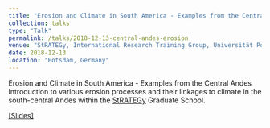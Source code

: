 ```yaml
---
title: "Erosion and Climate in South America - Examples from the Central Andes"
collection: talks
type: "Talk"
permalink: /talks/2018-12-13-central-andes-erosion
venue: "StRATEGy, International Research Training Group, Universität Potsdam"
date: 2018-12-13
location: "Potsdam, Germany"
---
```


Erosion and Climate in South America - Examples from the Central Andes <br>
Introduction to various erosion processes and their linkages to climate in the south-central Andes within the [StRATEGy](http://www.irtg-strategy.de/index/) Graduate School.

[[Slides]](http://BodoBookhagen.github.io/pdf/bookhagen_Erosion_Andes_UP_Nov2018_lowres.pdf)
